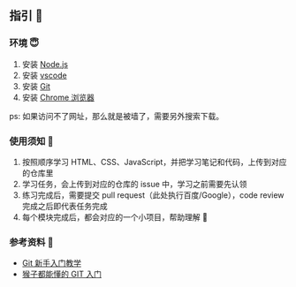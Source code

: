 ## 指引 👋

### 环境 😇

1. 安装 [Node.js](https://nodejs.org/en)
2. 安装 [vscode](https://code.visualstudio.com/)
3. 安装 [Git](https://git-scm.com/)
4. 安装 [Chrome 浏览器](https://www.google.com/intl/en_pk/chrome/)

ps: 如果访问不了网址，那么就是被墙了，需要另外搜索下载。


### 使用须知 🧐

1. 按照顺序学习 HTML、CSS、JavaScript，并把学习笔记和代码，上传到对应的仓库里
2. 学习任务，会上传到对应的仓库的 issue 中，学习之前需要先认领 
3. 练习完成后，需要提交 pull request（此处执行百度/Google），code review 完成之后即代表任务完成
4. 每个模块完成后，都会对应的一个小项目，帮助理解 🥳

### 参考资料 🤯

- [Git 新手入门教学](https://kopu.chat/git%E6%96%B0%E6%89%8B%E5%85%A5%E9%96%80%E6%95%99%E5%AD%B8-part-1/)
- [猴子都能懂的 GIT 入门](https://backlog.com/git-tutorial/cn/)
